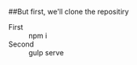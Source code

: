 ##But first, we'll clone the repositiry

<dl>
  <dt>First</dt>
  <dd>npm i</dd>

  <dt>Second</dt>
  <dd>gulp serve</dd>
</dl>
